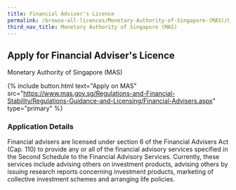 ```yaml
---
title: Financial Adviser's Licence
permalink: /browse-all-licences/Monetary-Authority-of-Singapore-(MAS)/Financial-Adviser's-Licence
third_nav_title: Monetary Authority of Singapore (MAS)
---
```


## Apply for Financial Adviser's Licence

Monetary Authority of Singapore (MAS)

{% include button.html text="Apply on MAS" src="https://www.mas.gov.sg/Regulations-and-Financial-Stability/Regulations-Guidance-and-Licensing/Financial-Advisers.aspx" type="primary" %}

<H3>Application Details</H3>

<p>Financial advisers are licensed under section 6 of the Financial Advisers Act (Cap. 110) to provide any or all of the financial advisory services specified in the Second Schedule to the Financial Advisory Services. Currently, these services include advising others on investment products, advising others by issuing research reports concerning investment products, marketing of collective investment schemes and arranging life policies.</p>

